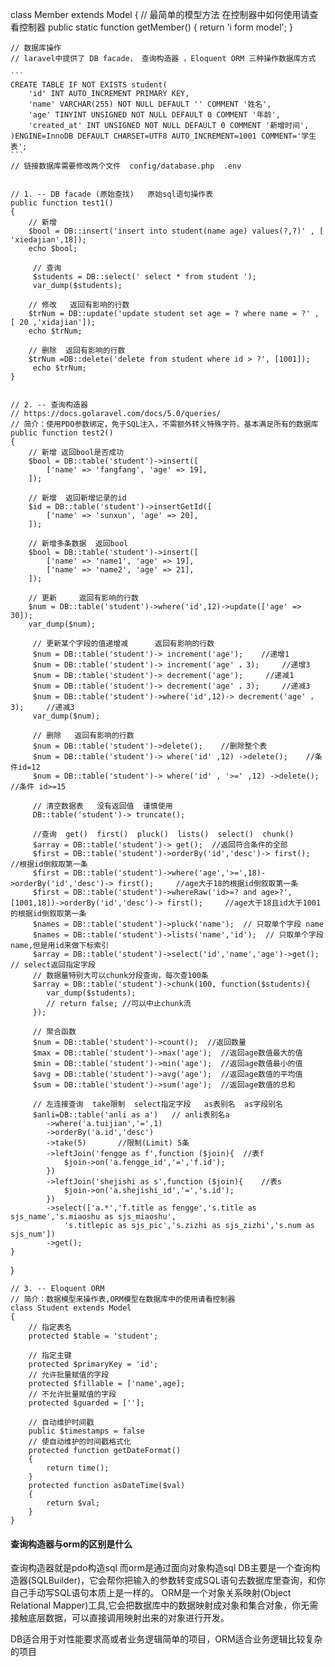 
class Member extends Model
{
    // 最简单的模型方法 在控制器中如何使用请查看控制器
    public static function getMember()
    {
        return 'i form model';
    }
    
    // 数据库操作
    // laravel中提供了 DB facade， 查询构造器 ，Eloquent ORM 三种操作数据库方式
    
    ```
    CREATE TABLE IF NOT EXISTS student(
        'id' INT AUTO_INCREMENT PRIMARY KEY,
        'name' VARCHAR(255) NOT NULL DEFAULT '' COMMENT '姓名',
        'age' TINYINT UNSIGNED NOT NULL DEFAULT 0 COMMENT '年龄',
        'created_at' INT UNSIGNED NOT NULL DEFAULT 0 COMMENT '新增时间',
    )ENGINE=InnoDB DEFAULT CHARSET=UTF8 AUTO_INCREMENT=1001 COMMENT='学生表';
    ```
    // 链接数据库需要修改两个文件  config/database.php  .env
    
    
    // 1. -- DB facade (原始查找)   原始sql语句操作表
    public function test1()
    {
        // 新增
        $bool = DB::insert('insert into student(name age) values(?,?)' , [ 'xiedajian',18]);
        echo $bool;
        
         // 查询
         $students = DB::select(' select * from student ');   
         var_dump($students);
         
        // 修改   返回有影响的行数
        $trNum = DB::update('update student set age = ? where name = ?' , [ 20 ,'xidajian']);
        echo $trNum;
        
        // 删除  返回有影响的行数
        $trNum =DB::delete('delete from student where id > ?', [1001]);
         echo $trNum;
    }

    
    // 2. -- 查询构造器    
	// https://docs.golaravel.com/docs/5.0/queries/
    // 简介：使用PDO参数绑定，免于SQL注入，不需额外转义特殊字符。基本满足所有的数据库
    public function test2()
    {
        // 新增 返回bool是否成功
        $bool = DB::table('student')->insert([
            ['name' => 'fangfang', 'age' => 19],
        ]);
        
        // 新增  返回新增记录的id
        $id = DB::table('student')->insertGetId([
            ['name' => 'sunxun', 'age' => 20],
        ]);
        
        // 新增多条数据  返回bool
        $bool = DB::table('student')->insert([
            ['name' => 'name1', 'age' => 19],
            ['name' => 'name2', 'age' => 21],
        ]);
        
        // 更新     返回有影响的行数
        $num = DB::table('student')->where('id',12)->update(['age' => 30]);
        var_dump($num);
         
         // 更新某个字段的值递增减      返回有影响的行数
         $num = DB::table('student')-> increment('age');    //递增1
         $num = DB::table('student')-> increment('age' ，3);     //递增3
         $num = DB::table('student')-> decrement('age');     //递减1
         $num = DB::table('student')-> decrement('age' ，3);     //递减3
         $num = DB::table('student')->where('id',12)-> decrement('age' ，3);     //递减3
         var_dump($num); 
         
         // 删除   返回有影响的行数
         $num = DB::table('student')->delete();    //删除整个表
         $num = DB::table('student')-> where('id' ,12) ->delete();    //条件id=12
         $num = DB::table('student')-> where('id' , '>=' ,12) ->delete();    //条件 id>=15
         
         // 清空数据表   没有返回值  谨慎使用
         DB::table('student')-> truncate();
         
         //查询  get()  first()  pluck()  lists()  select()  chunk()
         $array = DB::table('student')-> get();  //返回符合条件的全部
         $first = DB::table('student')->orderBy('id','desc')-> first();     //根据id倒叙取第一条
         $first = DB::table('student')->where('age','>=',18)->orderBy('id','desc')-> first();     //age大于18的根据id倒叙取第一条
         $first = DB::table('student')->whereRaw('id>=? and age>?',[1001,18])->orderBy('id','desc')-> first();     //age大于18且id大于1001的根据id倒叙取第一条
         $names = DB::table('student')->pluck('name');  // 只取单个字段 name
         $names = DB::table('student')->lists('name','id');  // 只取单个字段 name,但是用id来做下标索引
         $array = DB::table('student')->select('id','name','age')->get();  // select返回指定字段
         // 数据量特别大可以chunk分段查询，每次查100条
         $array = DB::table('student')->chunk(100, function($students){
            var_dump($students);
            // return false; //可以中止chunk流
         });  
         
         // 聚合函数
         $num = DB::table('student')->count();  //返回数量
         $max = DB::table('student')->max('age');  //返回age数值最大的值
         $min = DB::table('student')->min('age');  //返回age数值最小的值
         $avg = DB::table('student')->avg('age');  //返回age数值的平均值
         $sum = DB::table('student')->sum('age');  //返回age数值的总和
		 
		 // 左连接查询  take限制  select指定字段   as表别名  as字段别名
		 $anli=DB::table('anli as a')  	// anli表别名a
            ->where('a.tuijian','=',1)
            ->orderBy('a.id','desc')	
            ->take(5)		//限制(Limit) 5条
            ->leftJoin('fengge as f',function ($join){	//表f
                $join->on('a.fengge_id','=','f.id');
            })
            ->leftJoin('shejishi as s',function ($join){	//表s
                $join->on('a.shejishi_id','=','s.id');
            })
            ->select(['a.*','f.title as fengge','s.title as sjs_name','s.miaoshu as sjs_miaoshu',
                's.titlepic as sjs_pic','s.zizhi as sjs_zizhi','s.num as sjs_num'])
            ->get(); 
    }
}
    
    // 3. -- Eloquent ORM 
    // 简介：数据模型来操作表,ORM模型在数据库中的使用请看控制器
    class Student extends Model
    {
        // 指定表名
        protected $table = 'student';
        
        // 指定主键
        protected $primaryKey = 'id';
        // 允许批量赋值的字段
        protected $fillable = ['name',age];
        // 不允许批量赋值的字段
        protected $guarded = [''];
        
        // 自动维护时间戳
        public $timestamps = false
        // 使自动维护的时间戳格式化
        protected function getDateFormat()
        {
            return time();
        }
        protected function asDateTime($val)
        {
            return $val;
        }
    }
    
    
#### 查询构造器与orm的区别是什么	
查询构造器就是pdo构造sql
而orm是通过面向对象构造sql
	DB主要是一个查询构造器(SQLBuilder)，它会帮你把输入的参数转变成SQL语句去数据库里查询，和你自己手动写SQL语句本质上是一样的。
ORM是一个对象关系映射(Object Relational Mapper)工具,它会把数据库中的数据映射成对象和集合对象，你无需接触底层数据，可以直接调用映射出来的对象进行开发。

DB适合用于对性能要求高或者业务逻辑简单的项目，ORM适合业务逻辑比较复杂的项目
    
    
    
